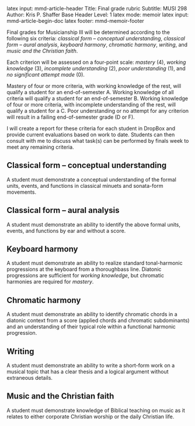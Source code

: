 latex input:	mmd-article-header
Title:	Final grade rubric
Subtitle:	MUSI 298
Author:	Kris P. Shaffer
Base Header Level:	1
latex mode:	memoir
latex input:	mmd-article-begin-doc
latex footer:	mmd-memoir-footer


Final grades for Musicianship III will be determined according to the following six criteria: *classical form – conceptual understanding*, *classical form – aural analysis*, *keyboard harmony*, *chromatic harmony*, *writing*, and *music and the Christian faith*.

Each criterion will be assessed on a four-point scale: *mastery* (4), *working knowledge* (3), *incomplete understanding* (2), *poor understanding* (1), and *no significant attempt made* (0).

Mastery of four or more criteria, with working knowledge of the rest, will qualify a student for an end-of-semester A. Working knowledge of all criteria will qualify a student for an end-of-semester B. Working knowledge of four or more criteria, with incomplete understanding of the rest, will qualify a student for a C. Poor understanding or no attempt for any criterion will result in a failing end-of-semester grade (D or F).

I will create a report for these criteria for each student in DropBox and provide current evaluations based on work to date. Students can then consult with me to discuss what task(s) can be performed by finals week to meet any remaining criteria.


## Classical form – conceptual understanding ##

A student must demonstrate a conceptual understanding of the formal units, events, and functions in classical minuets and sonata-form movements.

## Classical form – aural analysis ##

A student must demonstrate an ability to identify the above formal units, events, and functions by ear and without a score.

## Keyboard harmony ##

A student must demonstrate an ability to realize standard tonal-harmonic progressions at the keyboard from a thoroughbass line. Diatonic progressions are sufficient for *working knowledge*, but chromatic harmonies are required for *mastery*.

## Chromatic harmony ##

A student must demonstrate an ability to identify chromatic chords in a diatonic context from a score (applied chords and chromatic subdominants) and an understanding of their typical role within a functional harmonic progression.

## Writing ##

A student must demonstrate an ability to write a short-form work on a musical topic that has a clear thesis and a logical argument without extraneous details.

## Music and the Christian faith ##

A student must demonstrate knowledge of Biblical teaching on music as it relates to either corporate Christian worship or the daily Christian life.


